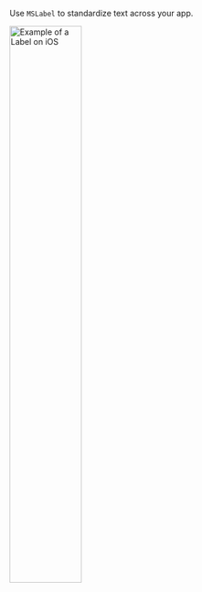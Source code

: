 Use `MSLabel` to standardize text across your app.

<img src="https://static2.sharepointonline.com/files/fabric/fabric-website/images/controls/ios/utilities/demo-label.png" alt="Example of a Label on iOS" style="width: 50%;" />
